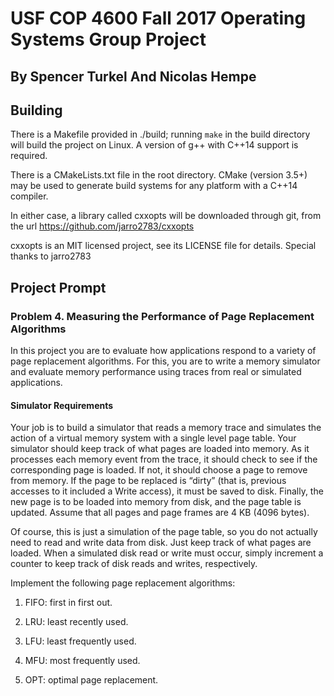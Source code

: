 # USF COP 4600 Fall 2017 Operating Systems Group Project
## By Spencer Turkel And Nicolas Hempe
## Building
There is a Makefile provided in ./build; running `make` in the build directory will build the project on Linux. A version of g++ with C++14 support is required.

There is a CMakeLists.txt file in the root directory. CMake (version 3.5+) may be used to generate build systems for any platform with a C++14 compiler.

In either case, a library called cxxopts will be downloaded through git, from the url https://github.com/jarro2783/cxxopts

cxxopts is an MIT licensed project, see its LICENSE file for details. Special thanks to jarro2783
## Project Prompt
### Problem 4. Measuring the Performance of Page Replacement Algorithms

In this project you are to evaluate how applications respond to a variety of page replacement algorithms. For this, you are to write a memory simulator and evaluate memory performance using traces from real or simulated applications.

#### Simulator Requirements

Your job is to build a simulator that reads a memory trace and simulates the action of a virtual memory system with a single level page table. Your simulator should keep track of what pages are loaded into memory. As it processes each memory event from the trace, it should check to see if the corresponding page is loaded. If not, it should choose a page to remove from memory. If the page to be replaced is “dirty” (that is, previous accesses to it included a Write access), it must be saved to disk. Finally, the new page is to be loaded into memory from disk, and the page table is updated. Assume that all pages and page frames are 4 KB (4096 bytes).

Of course, this is just a simulation of the page table, so you do not actually need to read and write data from disk. Just keep track of what pages are loaded. When a simulated disk read or write must occur, simply increment a counter to keep track of disk reads and writes, respectively.

Implement the following page replacement algorithms:

1.  FIFO: first in first out. 

2.  LRU: least recently used. 

3.  LFU: least frequently used. 

4.  MFU: most frequently used. 

5.  OPT: optimal page replacement. 

